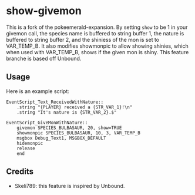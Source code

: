 # show-givemon
This is a fork of the pokeemerald-expansion. By setting `show` to be 1 in your givemon call, the species name is buffered to string buffer 1, the nature is buffered to string buffer 2, and the shiniess of the mon is set to VAR_TEMP_B. It also modifies showmonpic to allow showing shinies, which when used with VAR_TEMP_B, shows if the given mon is shiny. This feature branche is based off Unbound.

## Usage

Here is an example script:
```
EventScript_Text_ReceivedWithNature::
	.string "{PLAYER} received a {STR_VAR_1}!\n"
	.string "It's nature is {STR_VAR_2}.$"

EventScript_GiveMonWithNature::
	givemon SPECIES_BULBASAUR, 20, show=TRUE
	showmonpic SPECIES_BULBASAUR, 10, 3, VAR_TEMP_B
	msgbox Debug_Text1, MSGBOX_DEFAULT
	hidemonpic
	release
	end
```

## Credits
- Skeli789: this feature is inspired by Unbound.